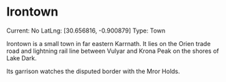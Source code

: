 # Irontown

Current: No
LatLng: [30.656816, -0.900879]
Type: Town

Irontown is a small town in far eastern Karrnath. It lies on the Orien trade road and lightning rail line between Vulyar and Krona Peak on the shores of Lake Dark.

Its garrison watches the disputed border with the Mror Holds.
